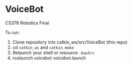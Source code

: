 # VoiceBot
CS378 Robotics Final

To run:
1. Clone repository into catkin_ws/src/VoiceBot (this repo)
2. cd `catkin_ws` and `catkin_make`
3. Relaunch your shell or resource `.bashrc`
4. roslaunch voicebot voicebot.launch
